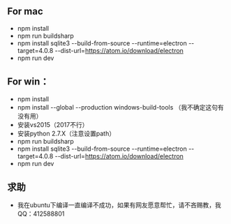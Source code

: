 ## For mac

- npm install
- npm run buildsharp
- npm install sqlite3 --build-from-source --runtime=electron --target=4.0.8 --dist-url=https://atom.io/download/electron
- npm run dev

## For win：

- npm install
- npm install --global --production windows-build-tools   （我不确定这句有没有用）
- 安装vs2015（2017不行）
- 安装python 2.7.X（注意设置path）
- npm run buildsharp
- npm install sqlite3 --build-from-source --runtime=electron --target=4.0.8 --dist-url=https://atom.io/download/electron
- npm run dev

## 求助

- 我在ubuntu下编译一直编译不成功，如果有网友愿意帮忙，请不吝赐教，我QQ：412588801